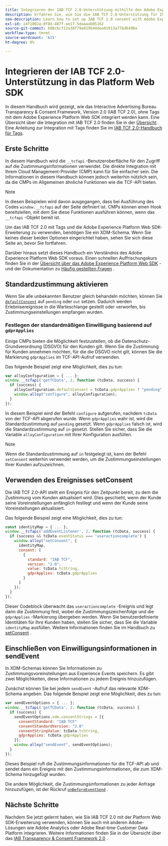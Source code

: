 ```yaml
---
title: Integrieren der IAB TCF 2.0-Unterstützung mithilfe des Adobe Experience Platform Web SDK
description: Erfahren Sie, wie Sie die IAB TCF 2.0-Unterstützung für Ihre Website einrichten, ohne Tags zu verwenden.
seo-description: Learn how to set up IAB TCF 2.0 consent with Adobe Experience Platform Web SDK
exl-id: 14f1802a-0f8d-487f-ae17-5daaaab05162
source-git-commit: b08c6cf12a38f79e019544dea91913a77bd6490a
workflow-type: tm+mt
source-wordcount: '615'
ht-degree: 0%

---
```


# Integrieren der IAB TCF 2.0-Unterstützung in das Platform Web SDK

In diesem Handbuch wird gezeigt, wie das Interactive Advertising Bureau Transparency &amp; Consent Framework, Version 2.0 (IAB TCF 2.0), ohne Tags mit dem Adobe Experience Platform Web SDK integriert werden kann. Eine Übersicht über die Integration mit IAB TCF 2.0 finden Sie in der [Übersicht](./overview.md) . Eine Anleitung zur Integration mit Tags finden Sie im [IAB TCF 2.0-Handbuch für Tags](./with-tags.md).

## Erste Schritte

In diesem Handbuch wird die `__tcfapi` -Benutzeroberfläche für den Zugriff auf die Zustimmungsinformationen verwendet. Die direkte Integration mit Ihrem Cloud Management-Provider (CMP) kann für Sie einfacher sein. Die Informationen in diesem Handbuch können jedoch weiterhin nützlich sein, da die CMPs im Allgemeinen ähnliche Funktionen wie die TCF-API bieten.

>[!NOTE]
>
>In diesen Beispielen wird davon ausgegangen, dass bei Ausführung des Codes `window.__tcfapi` auf der Seite definiert ist. CMPs können einen Hook bereitstellen, mit dem Sie diese Funktionen ausführen können, wenn das `__tcfapi` -Objekt bereit ist.

Um das IAB TCF 2.0 mit Tags und die Adobe Experience Platform Web SDK-Erweiterung zu verwenden, benötigen Sie ein XDM-Schema. Wenn Sie keines dieser beiden Optionen eingerichtet haben, sehen Sie sich diese Seite an, bevor Sie fortfahren.

Darüber hinaus setzt dieses Handbuch ein Verständnis des Adobe Experience Platform Web SDK voraus. Einen schnellen Auffrischungskurs finden Sie in der [Übersicht über das Adobe Experience Platform Web SDK](../../home.md) - und der Dokumentation zu [Häufig gestellten Fragen](../../faq.md) .

## Standardzustimmung aktivieren

Wenn Sie alle unbekannten Benutzer gleich behandeln möchten, können Sie [`defaultConsent`](/help/web-sdk/commands/configure/defaultconsent.md) auf `pending` oder `out` setzen. Dadurch werden Erlebnisereignisse in die Warteschlange gestellt oder verworfen, bis Zustimmungseinstellungen empfangen wurden.

### Festlegen der standardmäßigen Einwilligung basierend auf `gdprApplies`

Einige CMPs bieten die Möglichkeit festzustellen, ob die Datenschutz-Grundverordnung (DSGVO) für den Kunden gilt. Wenn Sie die Zustimmung für Kunden annehmen möchten, für die die DSGVO nicht gilt, können Sie die Markierung `gdprApplies` im TCF-API-Aufruf verwenden.

Das folgende Beispiel zeigt eine Möglichkeit, dies zu tun:

```javascript
var alloyConfiguration = { ... };
window.__tcfapi('getTCData', 2, function (tcData, success) {
  if (success) {
    alloyConfiguration.defaultConsent = tcData.gdprApplies ? "pending" : "in";
    window.alloy("configure", alloyConfiguration);
  }
});
```

In diesem Beispiel wird der Befehl `configure` aufgerufen, nachdem `tcData` von der TCF-API abgerufen wurde. Wenn `gdprApplies` wahr ist, wird die Standardzustimmung auf `pending` gesetzt. Wenn `gdprApplies` falsch ist, wird die Standardzustimmung auf `in` gesetzt. Stellen Sie sicher, dass Sie die Variable `alloyConfiguration` mit Ihrer Konfiguration ausfüllen.

>[!NOTE]
>
>Wenn die Standardzustimmung auf `in` festgelegt ist, kann der Befehl `setConsent` weiterhin verwendet werden, um die Zustimmungseinstellungen Ihrer Kunden aufzuzeichnen.

## Verwenden des Ereignisses setConsent

Die IAB TCF 2.0-API stellt ein Ereignis für den Zeitpunkt bereit, zu dem die Zustimmung vom Kunden aktualisiert wird. Dies geschieht, wenn der Kunde seine Voreinstellungen anfänglich festlegt und wenn der Kunde seine Voreinstellungen aktualisiert.

Das folgende Beispiel zeigt eine Möglichkeit, dies zu tun:

```javascript
const identityMap = { ... };
window.__tcfapi('addEventListener', 2, function (tcData, success) {
  if (success && tcData.eventStatus === 'useractioncomplete') {
    window.alloy("setConsent", {
      identityMap,
      consent: [
        {
          standard: "IAB TCF",
          version: "2.0",
          value: tcData.tcString,
          gdprApplies: tcData.gdprApplies
        }
      ]
    });
  }
});
```

Dieser Codeblock überwacht das `useractioncomplete` -Ereignis und legt dann die Zustimmung fest, wobei die Zustimmungszeichenfolge und die `gdprApplies` -Markierung übergeben werden. Wenn Sie benutzerdefinierte Identitäten für Ihre Kunden haben, stellen Sie sicher, dass Sie die Variable `identityMap` ausfüllen. Weitere Informationen finden Sie im Handbuch zu [setConsent](../../../web-sdk/commands/setconsent.md) .

## Einschließen von Einwilligungsinformationen in sendEvent

In XDM-Schemas können Sie Informationen zu Zustimmungsvoreinstellungen aus Experience Events speichern. Es gibt zwei Möglichkeiten, diese Informationen zu jedem Ereignis hinzuzufügen.

Zunächst können Sie bei jedem `sendEvent` -Aufruf das relevante XDM-Schema angeben. Das folgende Beispiel zeigt eine Möglichkeit, dies zu tun:

```javascript
var sendEventOptions = { ... };
window.__tcfapi('getTCData', 2, function (tcData, success) {
  if (success) {
    sendEventOptions.xdm.consentStrings = [{
      consentStandard: "IAB TCF"
      consentStandardVersion: "2.0"
      consentStringValue: tcData.tcString,
      gdprApplies: tcData.gdprApplies
    }];
    window.alloy("sendEvent", sendEventOptions);
  }
});
```

Dieses Beispiel ruft die Zustimmungsinformationen für die TCF-API ab und sendet dann ein Ereignis mit den Zustimmungsinformationen, die zum XDM-Schema hinzugefügt wurden.

Die andere Möglichkeit, die Zustimmungsinformationen zu jeder Anfrage hinzuzufügen, ist der Rückruf [`onBeforeEventSend`](/help/web-sdk/commands/configure/onbeforeeventsend.md) .

## Nächste Schritte

Nachdem Sie jetzt gelernt haben, wie Sie IAB TCF 2.0 mit der Platform Web SDK-Erweiterung verwenden, können Sie auch mit anderen Adobe-Lösungen wie Adobe Analytics oder Adobe Real-time Customer Data Platform integrieren. Weitere Informationen finden Sie in der Übersicht über das [IAB Transparency &amp; Consent Framework 2.0](./overview.md) .
